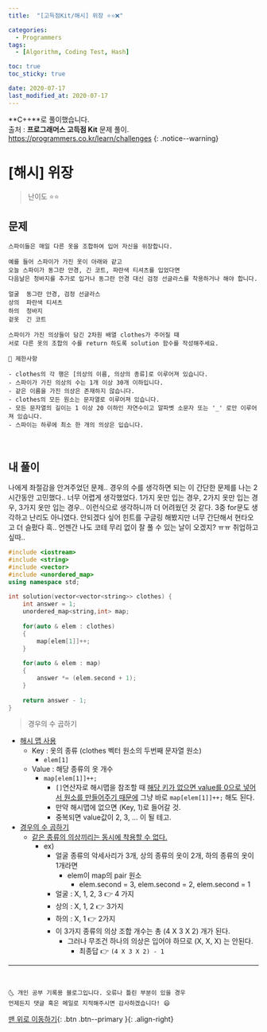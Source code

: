 ```yaml
---
title:  "[고득점Kit/해시] 위장 ⭐⭐❌" 

categories:
  - Programmers
tags:
  - [Algorithm, Coding Test, Hash]

toc: true
toc_sticky: true

date: 2020-07-17
last_modified_at: 2020-07-17
---
```


**C++**로 풀이했습니다.  
출처 : **프로그래머스 고득점 Kit** 문제 풀이. <https://programmers.co.kr/learn/challenges>
{: .notice--warning}

# [해시] 위장

> 난이도 ⭐⭐

## 문제 

```
스파이들은 매일 다른 옷을 조합하여 입어 자신을 위장합니다.

예를 들어 스파이가 가진 옷이 아래와 같고 
오늘 스파이가 동그란 안경, 긴 코트, 파란색 티셔츠를 입었다면 
다음날은 청바지를 추가로 입거나 동그란 안경 대신 검정 선글라스를 착용하거나 해야 합니다.

얼굴	동그란 안경, 검정 선글라스
상의	파란색 티셔츠
하의	청바지
겉옷	긴 코트

스파이가 가진 의상들이 담긴 2차원 배열 clothes가 주어질 때 
서로 다른 옷의 조합의 수를 return 하도록 solution 함수를 작성해주세요.
```
```
📢 제한사항

- clothes의 각 행은 [의상의 이름, 의상의 종류]로 이루어져 있습니다.
- 스파이가 가진 의상의 수는 1개 이상 30개 이하입니다.
- 같은 이름을 가진 의상은 존재하지 않습니다.
- clothes의 모든 원소는 문자열로 이루어져 있습니다.
- 모든 문자열의 길이는 1 이상 20 이하인 자연수이고 알파벳 소문자 또는 '_' 로만 이루어져 있습니다.
- 스파이는 하루에 최소 한 개의 의상은 입습니다.
```

<br>

## 내 풀이 

나에게 좌절감을 안겨주었던 문제.. 경우의 수를 생각하면 되는 이 간단한 문제를 나는 2시간동안 고민했다.. 너무 어렵게 생각했었다. 1가지 옷만 입는 경우, 2가지 옷만 입는 경우, 3가지 옷만 입는 경우.. 이런식으로 생각하니까 더 어려웠던 것 같다. 3중 for문도 생각하고 난리도 아니였다. 안되겠다 싶어 힌트를 구글링 해봤지만 너무 간단해서 현타오고 더 슬펐다 흑.. 언젠간 나도 코테 무리 없이 잘 풀 수 있는 날이 오겠지? ㅠㅠ 취업하고 싶따.. 

```cpp
#include <iostream>
#include <string>
#include <vector>
#include <unordered_map>
using namespace std;
 
int solution(vector<vector<string>> clothes) {
    int answer = 1;
    unordered_map<string,int> map;
    
    for(auto & elem : clothes)
    {
        map[elem[1]]++;
    }
    
    for(auto & elem : map)
    {
        answer *= (elem.second + 1);
    }
    
    return answer - 1;
}
```

> 경우의 수 곱하기

- <u>해시 맵 사용</u>
  - Key : 옷의 종류 (clothes 벡터 원소의 두번째 문자열 원소)
    - `elem[1]`
  - Value : 해당 종류의 옷 개수
    - `map[elem[1]]++;`
      - `[]`연산자로 해시맵을 참조할 때 <u>해당 키가 없으면 value를 0으로 넣어서 원소를 만들어주기 때문에</u> 그냥 바로 `map[elem[1]]++;` 해도 된다.
      - 만약 해시맵에 없으면 (Key, 1)로 들어갈 것.
      - 중복되면 value값이 2, 3, ... 이 될 테고.
- <u>경우의 수 곱하기</u>
  - <u>같은 종류의 의상끼리는 동시에 착용할 수 없다.</u>
    - ex)
      - 얼굴 종류의 악세사리가 3개, 상의 종류의 옷이 2개, 하의 종류의 옷이 1개라면
        - elem이 map의 pair 원소
          - elem.second = 3, elem.second = 2, elem.second = 1
      - 얼굴 : X, 1, 2, 3 👉 4 가지
      - 상의 : X, 1, 2 👉 3가지
      - 하의 : X, 1 👉 2가지
      - 이 3가지 종류의 의상 조합 개수는 총 (4 X 3 X 2) 개가 된다.
        - 그러나 무조건 하나의 의상은 입어야 하므로 (X, X, X) 는 안된다.
          - 최종답 👉 `(4 X 3 X 2) - 1`

***
<br>

    🌜 개인 공부 기록용 블로그입니다. 오류나 틀린 부분이 있을 경우 
    언제든지 댓글 혹은 메일로 지적해주시면 감사하겠습니다! 😄

[맨 위로 이동하기](#){: .btn .btn--primary }{: .align-right}